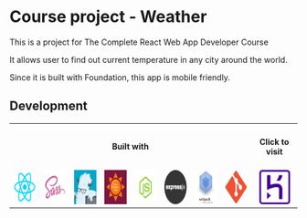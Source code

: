 <h1>Course project - Weather</h1>

<p>This is a project for The Complete React Web App Developer Course</p>
<p>It allows user to find out current temperature in any city around the world.</p>
<p>Since it is built with Foundation, this app is mobile friendly.</p>

<h2>Development</h2>
<table>
  <tr align="center">
    <th colspan=8><h4>Built with</h4></th>
    <th><h4>Click to visit</h4></th>
  </tr>
  <tr align="center">
    <td><a href="https://facebook.github.io/react/" target="_blank"><img src="logo/react-logo.png" height="60px" /></a></td>
    <td><a href="http://sass-lang.com/" target="_blank"><img src="logo/sass-logo.png" height="60px" /></a></td>
    <td><a href="http://foundation.zurb.com/" target="_blank"><img src="logo/foundation-logo.png" height="60px" /></a></td>
    <td><a href="http://openweathermap.org/" target="_blank"><img src="logo/openweathermap-logo.png" height="60px" /></a></td>
    <td><a href="https://nodejs.org/en/" target="_blank"><img src="logo/nodejs-logo.png" height="60px" /></a></td>
    <td><a href="http://expressjs.com/" target="_blank"><img src="logo/expressjs-logo.png" height="60px" /></a></td>
    <td><a href="https://webpack.github.io/" target="_blank"><img src="logo/webpack-logo.png" height="60px" /></a></td>
    <td><a href="https://git-scm.com/" target="_blank"><img src="logo/git-logo.png" height="60px" /></a></td>
    <td><a href="http://tranquil-mesa-69416.herokuapp.com/" target="_blank"><img src="logo/heroku-logo.png" height="60px" /></a></td>
  </tr>
</table>
